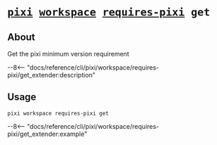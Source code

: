 <!--- This file is autogenerated. Do not edit manually! -->
# <code>[pixi](../../../pixi.md) [workspace](../../workspace.md) [requires-pixi](../requires-pixi.md) get</code>

## About
Get the pixi minimum version requirement

--8<-- "docs/reference/cli/pixi/workspace/requires-pixi/get_extender:description"

## Usage
```
pixi workspace requires-pixi get
```

--8<-- "docs/reference/cli/pixi/workspace/requires-pixi/get_extender:example"
